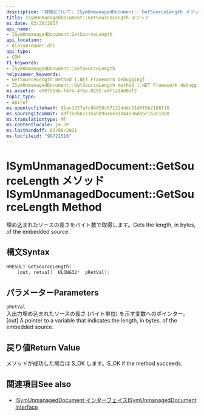 ```yaml
---
description: '詳細について: ISymUnmanagedDocument:: GetSourceLength メソッド'
title: ISymUnmanagedDocument::GetSourceLength メソッド
ms.date: 03/30/2017
api_name:
- ISymUnmanagedDocument.GetSourceLength
api_location:
- diasymreader.dll
api_type:
- COM
f1_keywords:
- ISymUnmanagedDocument::GetSourceLength
helpviewer_keywords:
- GetSourceLength method [.NET Framework debugging]
- ISymUnmanagedDocument::GetSourceLength method [.NET Framework debugging]
ms.assetid: e087dbbb-f4fb-4fbe-8292-e4f1a14d0df2
topic_type:
- apiref
ms.openlocfilehash: 91ac1327afc84458c87122dddc31d0f5b2186f10
ms.sourcegitcommit: ddf7edb67715a5b9a45e3dd44536dabc153c1de0
ms.translationtype: MT
ms.contentlocale: ja-JP
ms.lasthandoff: 02/06/2021
ms.locfileid: "99721516"
---
```

# <a name="isymunmanageddocumentgetsourcelength-method"></a><span data-ttu-id="1af5a-103">ISymUnmanagedDocument::GetSourceLength メソッド</span><span class="sxs-lookup"><span data-stu-id="1af5a-103">ISymUnmanagedDocument::GetSourceLength Method</span></span>

<span data-ttu-id="1af5a-104">埋め込まれたソースの長さをバイト数で取得します。</span><span class="sxs-lookup"><span data-stu-id="1af5a-104">Gets the length, in bytes, of the embedded source.</span></span>  
  
## <a name="syntax"></a><span data-ttu-id="1af5a-105">構文</span><span class="sxs-lookup"><span data-stu-id="1af5a-105">Syntax</span></span>  
  
```cpp  
HRESULT GetSourceLength(  
    [out, retval]  ULONG32*  pRetVal);  
```  
  
## <a name="parameters"></a><span data-ttu-id="1af5a-106">パラメーター</span><span class="sxs-lookup"><span data-stu-id="1af5a-106">Parameters</span></span>  

 `pRetVal`  
 <span data-ttu-id="1af5a-107">入出力埋め込まれたソースの長さ (バイト単位) を示す変数へのポインター。</span><span class="sxs-lookup"><span data-stu-id="1af5a-107">[out] A pointer to a variable that indicates the length, in bytes, of the embedded source.</span></span>  
  
## <a name="return-value"></a><span data-ttu-id="1af5a-108">戻り値</span><span class="sxs-lookup"><span data-stu-id="1af5a-108">Return Value</span></span>  

 <span data-ttu-id="1af5a-109">メソッドが成功した場合は S_OK します。</span><span class="sxs-lookup"><span data-stu-id="1af5a-109">S_OK if the method succeeds.</span></span>  
  
## <a name="see-also"></a><span data-ttu-id="1af5a-110">関連項目</span><span class="sxs-lookup"><span data-stu-id="1af5a-110">See also</span></span>

- [<span data-ttu-id="1af5a-111">ISymUnmanagedDocument インターフェイス</span><span class="sxs-lookup"><span data-stu-id="1af5a-111">ISymUnmanagedDocument Interface</span></span>](isymunmanageddocument-interface.md)
